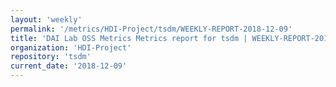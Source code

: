 ```yaml
---
layout: 'weekly'
permalink: '/metrics/HDI-Project/tsdm/WEEKLY-REPORT-2018-12-09'
title: 'DAI Lab OSS Metrics Metrics report for tsdm | WEEKLY-REPORT-2018-12-09'
organization: 'HDI-Project'
repository: 'tsdm'
current_date: '2018-12-09'
---
```

